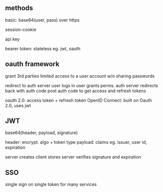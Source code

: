 ---
---
## methods
basic: base64(user, pass) over https

session-cookie

api key

bearer token: stateless eg. jwt, oauth

## oauth framework
grant 3rd parties limited access to a user account 
w/o sharing passwords

redirect to auth server
user logs in
user grants perms.
auth server redirects back with auth code
post auth code to get access and refresh tokens

oauth 2.0: access token + refresh token
OpenID Connect: built on Oauth 2.0, uses jwt

## JWT
base64(header, payload, signature)

header: encrypt. algo + token type
payload: claims eg. issuer, user id, expiration

server creates
client stores
server verifies signature and expiration

## SSO
single sign on
single token for many services
